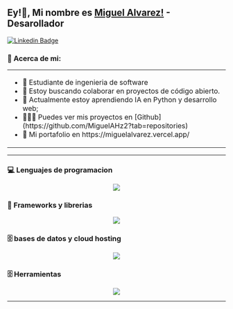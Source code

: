 ## Ey!👋, Mi nombre es [Miguel Alvarez!](https://github.com/MiguelAHz2/) - Desarollador

[![Linkedin Badge](https://img.shields.io/badge/-LinkedIn-0e76a8?style=flat-square&logo=Linkedin&logoColor=white)](https://www.linkedin.com/in/miguel-jose-alvarez-henriquez-391144191/)

### 🧐 Acerca de mi:
<table style="border: none;">
  <tr style="border: none;">
    <td style="border: none;">
      <ul>
        <li>
          🔭 Estudiante de ingenieria de software
        </li>
        <li>
          🤝 Estoy buscando colaborar en proyectos de código abierto.
        </li>
        <li>
          🌱 Actualmente estoy aprendiendo IA en Python y desarrollo web; 
        </li>
        <li>
          👨🏻‍💻 Puedes ver mis proyectos en [Github](https://github.com/MiguelAHz2?tab=repositories)
        </li>
        <li>
          📝 Mi portafolio en https://miguelalvarez.vercel.app/
        </li>
    </td>
  </tr>
</table>

<hr>


### 💻 Lenguajes de programacion 

<p align="center">
  <a href="https://anuphaldar.com">
    <img src="https://skillicons.dev/icons?i=js,python " />
  </a>
</p>


### 🧰 Frameworks y librerias

<p align="center">
  <a href="https://anuphaldar.com">
    <img src="https://skillicons.dev/icons?i=react,nodejs,bootstrap,tensorflow,pytorch,vite,tailwind   " />
  </a>
</p>

### 🗄️ bases de datos y cloud hosting

<p align="center">
	  <a href="https://anuphaldar.com">
    <img src="https://skillicons.dev/icons?i=mysql,mongodb,sqlite,vercel,netlify" />
  </a>
</p>


### 🗄️ Herramientas

<p align="center">
	  <a href="https://anuphaldar.com">
    <img src="https://skillicons.dev/icons?i=figma,git,github,bash,discord,notion,npm,matlab,pnpm,postman,stackoverflow,vscode,visualstudio" />
  </a>
</p>
<hr>





